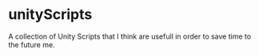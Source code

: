 # unityScripts
A collection of Unity Scripts that I think are usefull in order to save time to the future me.
